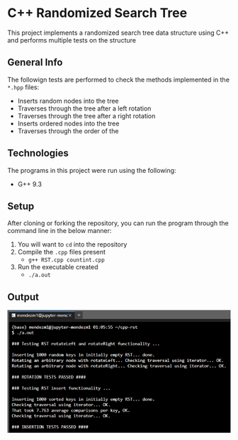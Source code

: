 # C++ Randomized Search Tree
This project implements a randomized search tree data structure using C++ and performs multiple tests on the structure

## General Info
The followign tests are performed to check the methods implemented in the `*.hpp` files:
 * Inserts random nodes into the tree
 * Traverses through the tree after a left rotation
 * Traverses through the tree after a right rotation
 * Inserts ordered nodes into the tree
 * Traverses through the order of the

## Technologies
The programs in this project were run using the following:
* G++ 9.3

## Setup
After cloning or forking the repository, you can run the program through the command line in the below manner:
1. You will want to `cd` into the repository
2. Compile the `.cpp` files present
   - `g++ RST.cpp countint.cpp`
3. Run the executable created
   - `./a.out`

## Output
![Output of RST program](images/rst.png)
